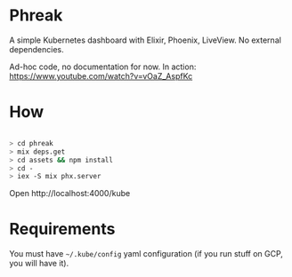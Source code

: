 # Phreak

A simple Kubernetes dashboard with Elixir, Phoenix, LiveView. No external 
dependencies.

Ad-hoc code, no documentation for now. In action: https://www.youtube.com/watch?v=vOaZ_AspfKc 


# How

```bash

> cd phreak
> mix deps.get
> cd assets && npm install
> cd -
> iex -S mix phx.server 

```

Open http://localhost:4000/kube

# Requirements

You must have `~/.kube/config` yaml configuration (if you run stuff on GCP, you
will have it).




